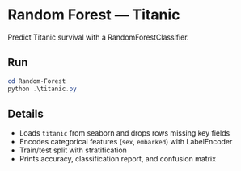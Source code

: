 # Random Forest — Titanic

Predict Titanic survival with a RandomForestClassifier.

## Run
```powershell
cd Random-Forest
python .\titanic.py
```

## Details
- Loads `titanic` from seaborn and drops rows missing key fields
- Encodes categorical features (`sex`, `embarked`) with LabelEncoder
- Train/test split with stratification
- Prints accuracy, classification report, and confusion matrix

